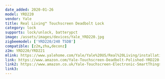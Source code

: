 ```yaml
---
date_added: 2020-01-26
model: YRD220
vendor: Yale
title: Real Living™ Touchscreen Deadbolt Lock
category: lock
supports: lock/unlock, batterypct
image: /assets/images/devices/Yale_YRD220.jpg
zigbeemodel: ['YRD220/240 TSDB']
compatible: [z2m,zha,deconz]
z2m: YRD220/YRD221
mlink: https://www.yalehome.com/Yale/Yale%20US/Real%20Living/installation%20instructions/Yale%20%20DB%20Touch%20Instructions%2023AUG11_Rev%20B.pdf
link: https://www.amazon.com/Yale-Touchscreen-Deadbolt-Polished-YRD220-HA-605/dp/B01LX5SWJO
link2: https://www.amazon.co.uk/Yale-Touchscreen-Electronic-SmartThings-YRD220-HA-0BP/dp/B00IPR3MPA
link3: 
---
```



